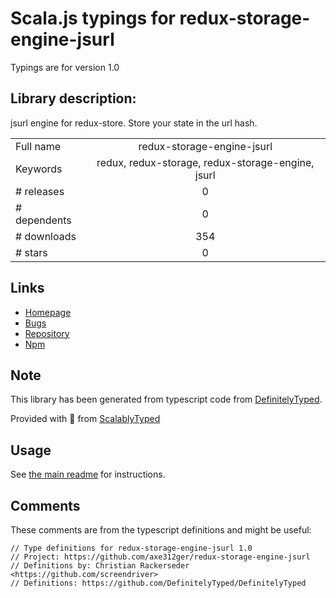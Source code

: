 
# Scala.js typings for redux-storage-engine-jsurl

Typings are for version 1.0

## Library description:
jsurl engine for redux-store. Store your state in the url hash.

|                    |                 |
| ------------------ | :-------------: |
| Full name          | redux-storage-engine-jsurl |
| Keywords           | redux, redux-storage, redux-storage-engine, jsurl |
| # releases         | 0 |
| # dependents       | 0 |
| # downloads        | 354 |
| # stars            | 0 |

## Links
- [Homepage](https://github.com/axe312ger/redux-storage-engine-jsurl#readme)
- [Bugs](https://github.com/axe312ger/redux-storage-engine-jsurl/issues)
- [Repository](https://github.com/axe312ger/redux-storage-engine-jsurl)
- [Npm](https://www.npmjs.com/package/redux-storage-engine-jsurl)
    


## Note
This library has been generated from typescript code from [DefinitelyTyped](https://definitelytyped.org).

Provided with :purple_heart: from [ScalablyTyped](https://github.com/oyvindberg/ScalablyTyped)

## Usage
See [the main readme](../../readme.md) for instructions.

## Comments

These comments are from the typescript definitions and might be useful:
```
// Type definitions for redux-storage-engine-jsurl 1.0
// Project: https://github.com/axe312ger/redux-storage-engine-jsurl
// Definitions by: Christian Rackerseder <https://github.com/screendriver>
// Definitions: https://github.com/DefinitelyTyped/DefinitelyTyped

```

